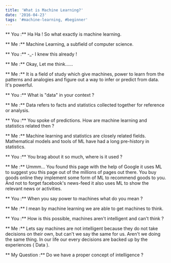 ```yaml
---
title: 'What is Machine Learning?'
date: '2016-04-23'
tags: '#machine-learning, #beginner'
---
```

 
** You :**  Ha Ha ! So what exactly is machine learning. 

** Me :**  Machine Learning, a subfield of computer science.

** You :**   -_-   I knew this already !

** Me :**  Okay, Let me think......

** Me :**  It is a field of study which give machines, power to learn from the patterns and analogies and figure out a way to infer or predict from data. It's powerful.


** You :** What is "data" in your context ?

** Me :** Data refers to facts and statistics collected together for reference or analysis.
 

** You :** You spoke of predictions. How are machine learning and statistics related  then ? 

** Me :** Machine learning and statistics are closely related fields. Mathematical models and tools of ML have had a long pre-history in statistics.



** You :** You brag about it so much, where is it used ?

** Me :** Ummm... You found this page with the help of Google it uses ML to suggest you this page out of the millions of pages out there. You buy goods online they implement some form of ML to recommend goods to you. And not to forget facebook's news-feed it also uses ML to show the relevant news or activities.


** You :** When you say power to machines what do you mean ?

** Me :** I mean by machine learning we are able to get machines to think.


** You :** How is this possible, machines aren't intelligent and can't think ?

** Me :** Lets say machines are not intelligent because they do not take decisions on their own, but can't we say the same for us. Aren't we doing the same thing. In our life our every decisions are backed up by the experiences ( Data ).

 
** My Question :** Do we have a proper concept of intelligence ?
